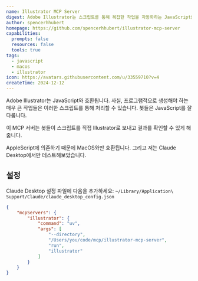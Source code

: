 ```yaml
---
name: Illustrator MCP Server
digest: Adobe Illustrator는 스크립트를 통해 복잡한 작업을 자동화하는 JavaScript를 지원하여 효율적인 프로그램적 콘텐츠 생성을 가능하게 합니다. 이 통합은 봇과 자동화 워크플로우에 이상적입니다.
author: spencerhhubert
homepage: https://github.com/spencerhhubert/illustrator-mcp-server
capabilities:
  prompts: false
  resources: false
  tools: true
tags:
  - javascript
  - macos
  - illustrator
icon: https://avatars.githubusercontent.com/u/33559710?v=4
createTime: 2024-12-12
---
```

Adobe Illustrator는 JavaScript와 호환됩니다. 사실, 프로그램적으로 생성해야 하는 매우 큰 작업들은 이러한 스크립트를 통해 처리할 수 있습니다. 봇들은 JavaScript를 잘 다룹니다.

이 MCP 서버는 봇들이 스크립트를 직접 Illustrator로 보내고 결과를 확인할 수 있게 해줍니다.

AppleScript에 의존하기 때문에 MacOS와만 호환됩니다. 그리고 저는 Claude Desktop에서만 테스트해보았습니다.

## 설정

Claude Desktop 설정 파일에 다음을 추가하세요:
`~/Library/Application\ Support/Claude/claude_desktop_config.json`

```json
{
    "mcpServers": {
        "illustrator": {
            "command": "uv",
            "args": [
                "--directory",
                "/Users/you/code/mcp/illustrator-mcp-server",
                "run",
                "illustrator"
            ]
        }
    }
}
```